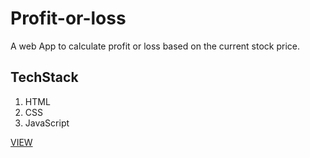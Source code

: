 # Profit-or-loss
A web App to calculate profit or loss based on the current stock price.

## TechStack
1. HTML <br>
2. CSS <br>
3. JavaScript <br>

[VIEW](https://merastonks.netlify.app/)
